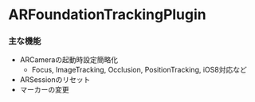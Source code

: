 # ARFoundationTrackingPlugin

### 主な機能
- ARCameraの起動時設定簡略化
    - Focus, ImageTracking, Occlusion, PositionTracking, iOS8対応など
- ARSessionのリセット
- マーカーの変更